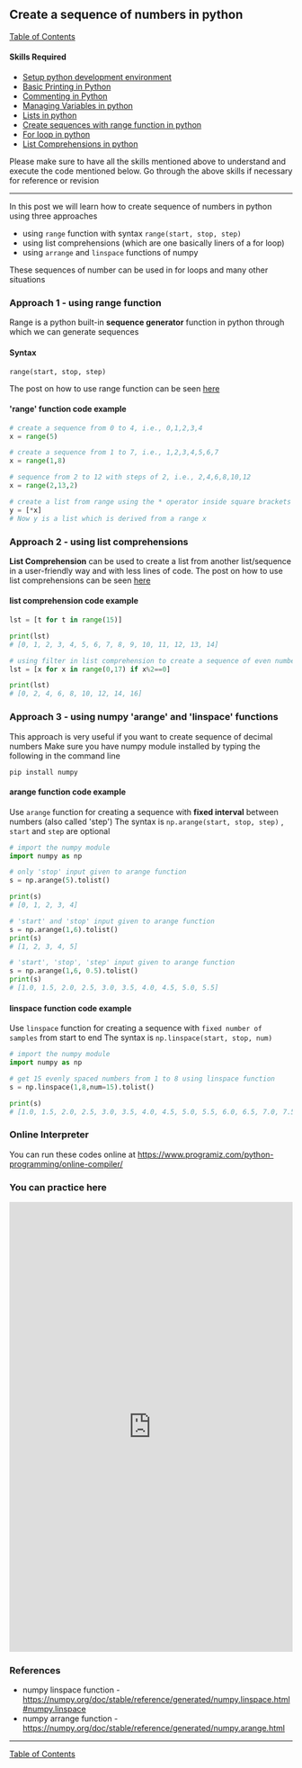 ## Create a sequence of numbers in python
[Table of Contents](https://nagasudhir.blogspot.com/2020/04/taming-python-table-of-contents.html)

#### Skills Required
* [Setup python development environment](https://nagasudhir.blogspot.com/2020/04/setup-python-development-environment_14.html)
* [Basic Printing in Python](https://nagasudhir.blogspot.com/2020/04/basic-printing-in-python.html)
* [Commenting in Python](https://nagasudhir.blogspot.com/2020/04/comments-in-python.html)
* [Managing Variables in python](https://nagasudhir.blogspot.com/2020/04/managing-variables-in-python.html)
* [Lists in python](https://nagasudhir.blogspot.com/2020/04/lists-in-python.html)
* [Create sequences with range function in python](https://nagasudhir.blogspot.com/2020/05/create-sequences-with-range-function.html)
* [For loop in python](https://nagasudhir.blogspot.com/2020/05/for-loop-in-python.html)
* [List Comprehensions in python](https://nagasudhir.blogspot.com/2020/05/list-comprehensions-in-python.html)

Please make sure to have all the skills mentioned above to understand and execute the code mentioned below. Go through the above skills if necessary for reference or revision
<hr/>

In this post we will learn how to create sequence of numbers in python using three approaches

* using `range` function with syntax `range(start, stop, step)`
* using list comprehensions (which are one basically liners of a for loop)
* using `arrange` and `linspace` functions of numpy

These sequences of number can be used in for loops and many other situations

### Approach 1 - using range function
Range is a python built-in **sequence generator** function in python through which we can generate sequences
#### Syntax
```
range(start, stop, step)
```
The post on how to use range function can be seen [here](https://nagasudhir.blogspot.com/2020/05/create-sequences-with-range-function.html)
#### 'range' function code example
```python
# create a sequence from 0 to 4, i.e., 0,1,2,3,4
x = range(5)

# create a sequence from 1 to 7, i.e., 1,2,3,4,5,6,7
x = range(1,8)

# sequence from 2 to 12 with steps of 2, i.e., 2,4,6,8,10,12
x = range(2,13,2)

# create a list from range using the * operator inside square brackets
y = [*x]
# Now y is a list which is derived from a range x
```

### Approach 2 - using list comprehensions
**List Comprehension** can be used to create a list from another list/sequence in a user-friendly way and with less lines of code.
The post on how to use list comprehensions can be seen [here](https://nagasudhir.blogspot.com/2020/05/list-comprehensions-in-python.html)

#### list comprehension code example
```python
lst = [t for t in range(15)]

print(lst)
# [0, 1, 2, 3, 4, 5, 6, 7, 8, 9, 10, 11, 12, 13, 14]

# using filter in list comprehension to create a sequence of even numbers
lst = [x for x in range(0,17) if x%2==0]

print(lst)
# [0, 2, 4, 6, 8, 10, 12, 14, 16]
```

### Approach 3 - using numpy 'arange' and 'linspace' functions
This approach is very useful if you want to create sequence of decimal numbers
Make sure you have numpy module installed by typing the following in the command line
```
pip install numpy
```

#### arange function code example
Use `arange` function for creating a sequence with **fixed interval** between numbers (also called 'step')
The syntax is ```np.arange(start, stop, step)``` , `start` and `step` are optional
```python
# import the numpy module
import numpy as np

# only 'stop' input given to arange function
s = np.arange(5).tolist()

print(s)
# [0, 1, 2, 3, 4]

# 'start' and 'stop' input given to arange function
s = np.arange(1,6).tolist()
print(s)
# [1, 2, 3, 4, 5]

# 'start', 'stop', 'step' input given to arange function
s = np.arange(1,6, 0.5).tolist()
print(s)
# [1.0, 1.5, 2.0, 2.5, 3.0, 3.5, 4.0, 4.5, 5.0, 5.5]
```

#### linspace function code example
Use `linspace` function for creating a sequence with `fixed number of samples` from start to end
The syntax is ```np.linspace(start, stop, num)``` 
```python
# import the numpy module
import numpy as np

# get 15 evenly spaced numbers from 1 to 8 using linspace function
s = np.linspace(1,8,num=15).tolist()

print(s)
# [1.0, 1.5, 2.0, 2.5, 3.0, 3.5, 4.0, 4.5, 5.0, 5.5, 6.0, 6.5, 7.0, 7.5, 8.0]
```

### Online Interpreter
You can run these codes online at https://www.programiz.com/python-programming/online-compiler/

### You can practice here
<iframe height="800px" width="100%" src="https://repl.it/repls/WorthwhileScholarlyDonateware?lite=true" scrolling="no" frameborder="no" allowtransparency="true" allowfullscreen="true" sandbox="allow-forms allow-pointer-lock allow-popups allow-same-origin allow-scripts allow-modals"></iframe>

### References
* numpy linspace function - https://numpy.org/doc/stable/reference/generated/numpy.linspace.html#numpy.linspace
* numpy arrange function - https://numpy.org/doc/stable/reference/generated/numpy.arange.html
<hr/>

[Table of Contents](https://nagasudhir.blogspot.com/2020/04/taming-python-table-of-contents.html)


<!--stackedit_data:
eyJoaXN0b3J5IjpbLTgyNTg3NzI1MywyMDE0NDk1NjU1LDE5MD
A4NTczODAsMTYxODI2NTUwLC0zODI2NDExOTAsLTE5NTM0OTEx
NjEsLTEyMjk2MDY4NTRdfQ==
-->
